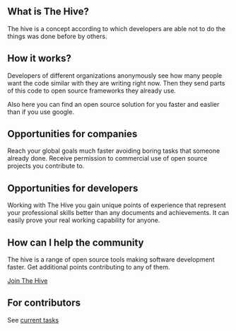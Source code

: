 
## What is The Hive?

The hive is a concept according to which developers are able not to do the things was done before by others.

## How it works? 

Developers of different organizations anonymously see 
how many people want the code similar with they are writing right now. 
Then they send parts of this code to open source frameworks 
they already use. 

Also here you can find an open source solution for you faster
 and easlier than if you use google. 

## Opportunities for companies

Reach your global goals much faster avoiding boring tasks that someone already done. Receive permission to commercial use of open source projects you contribute to.

## Opportunities for developers

Working with The Hive you gain unique points of 
experience that represent your professional skills 
better than any documents and achievements. 
It can easily prove your real working capability for anyone. 

## How can I help the community

The hive is a range of open source tools making software development faster. Get additional points contributing to any of them.

[Join The Hive](mailto:info@opengift.io)

## For contributors

See [current tasks]()
